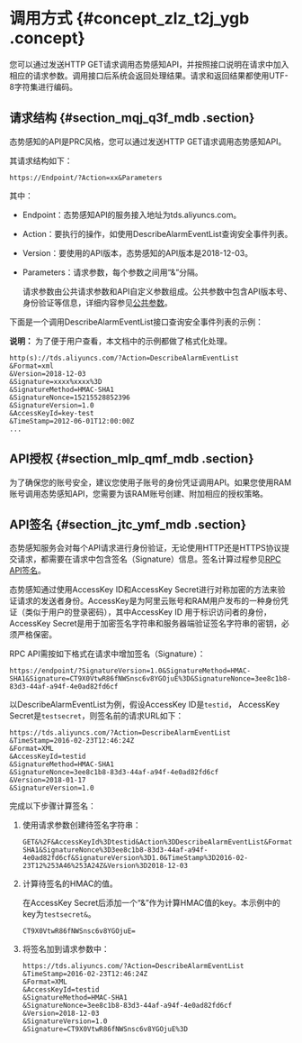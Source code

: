 # 调用方式 {#concept_zlz_t2j_ygb .concept}

您可以通过发送HTTP GET请求调用态势感知API，并按照接口说明在请求中加入相应的请求参数。调用接口后系统会返回处理结果。请求和返回结果都使用UTF-8字符集进行编码。

## 请求结构 {#section_mqj_q3f_mdb .section}

态势感知的API是PRC风格，您可以通过发送HTTP GET请求调用态势感知API。

其请求结构如下：

```
https://Endpoint/?Action=xx&Parameters
```

其中：

-   Endpoint：态势感知API的服务接入地址为tds.aliyuncs.com。
-   Action：要执行的操作，如使用DescribeAlarmEventList查询安全事件列表。
-   Version：要使用的API版本，态势感知的API版本是2018-12-03。
-   Parameters：请求参数，每个参数之间用“&”分隔。

    请求参数由公共请求参数和API自定义参数组成。公共参数中包含API版本号、身份验证等信息，详细内容参见[公共参数](intl.zh-CN/.md#)。


下面是一个调用DescribeAlarmEventList接口查询安全事件列表的示例：

**说明：** 为了便于用户查看，本文档中的示例都做了格式化处理。

```
http(s)://tds.aliyuncs.com/?Action=DescribeAlarmEventList
&Format=xml
&Version=2018-12-03
&Signature=xxxx%xxxx%3D
&SignatureMethod=HMAC-SHA1
&SignatureNonce=15215528852396
&SignatureVersion=1.0
&AccessKeyId=key-test
&TimeStamp=2012-06-01T12:00:00Z
...
```

## API授权 {#section_mlp_qmf_mdb .section}

为了确保您的账号安全，建议您使用子账号的身份凭证调用API。如果您使用RAM账号调用态势感知API，您需要为该RAM账号创建、附加相应的授权策略。

## API签名 {#section_jtc_ymf_mdb .section}

态势感知服务会对每个API请求进行身份验证，无论使用HTTP还是HTTPS协议提交请求，都需要在请求中包含签名（Signature）信息。签名计算过程参见[RPC API签名](https://help.aliyun.com/document_detail/66384.html)。

态势感知通过使用AccessKey ID和AccessKey Secret进行对称加密的方法来验证请求的发送者身份。AccessKey是为阿里云账号和RAM用户发布的一种身份凭证（类似于用户的登录密码），其中AccessKey ID 用于标识访问者的身份，AccessKey Secret是用于加密签名字符串和服务器端验证签名字符串的密钥，必须严格保密。

RPC API需按如下格式在请求中增加签名（Signature）：

```
https://endpoint/?SignatureVersion=1.0&SignatureMethod=HMAC-SHA1&Signature=CT9X0VtwR86fNWSnsc6v8YGOjuE%3D&SignatureNonce=3ee8c1b8-83d3-44af-a94f-4e0ad82fd6cf
```

以DescribeAlarmEventList为例，假设AccessKey ID是`testid`， AccessKey Secret是`testsecret`，则签名前的请求URL如下：

``` {#public1}
https://tds.aliyuncs.com/?Action=DescribeAlarmEventList
&TimeStamp=2016-02-23T12:46:24Z
&Format=XML
&AccessKeyId=testid
&SignatureMethod=HMAC-SHA1
&SignatureNonce=3ee8c1b8-83d3-44af-a94f-4e0ad82fd6cf
&Version=2018-01-17
&SignatureVersion=1.0
```

完成以下步骤计算签名：

1.  使用请求参数创建待签名字符串：

    ```
    GET&%2F&AccessKeyId%3Dtestid&Action%3DDescribeAlarmEventList&Format%3DXML&SignatureMethod%3DHMAC-SHA1&SignatureNonce%3D3ee8c1b8-83d3-44af-a94f-4e0ad82fd6cf&SignatureVersion%3D1.0&TimeStamp%3D2016-02-23T12%253A46%253A24Z&Version%3D2018-12-03
    ```

2.  计算待签名的HMAC的值。

    在AccessKey Secret后添加一个“&”作为计算HMAC值的key。本示例中的key为`testsecret&`。

    ```
    CT9X0VtwR86fNWSnsc6v8YGOjuE=
    ```

3.  将签名加到请求参数中：

    ``` {#public3}
    https://tds.aliyuncs.com/?Action=DescribeAlarmEventList
    &TimeStamp=2016-02-23T12:46:24Z
    &Format=XML
    &AccessKeyId=testid
    &SignatureMethod=HMAC-SHA1
    &SignatureNonce=3ee8c1b8-83d3-44af-a94f-4e0ad82fd6cf
    &Version=2018-12-03
    &SignatureVersion=1.0
    &Signature=CT9X0VtwR86fNWSnsc6v8YGOjuE%3D
    ```


